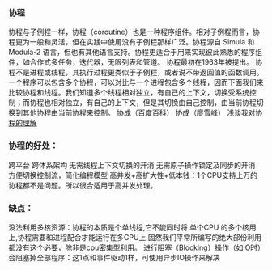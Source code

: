 ### 协程

协程与子例程一样，协程（coroutine）也是一种程序组件。相对子例程而言，协程更为一般和灵活，但在实践中使用没有子例程那样广泛。协程源自 Simula 和 Modula-2 语言，但也有其他语言支持。协程更适合于用来实现彼此熟悉的程序组件，如合作式多任务，迭代器，无限列表和管道。 协程最初在1963年被提出。
协程不是进程或线程，其执行过程更类似于子例程，或者说不带返回值的函数调用。
一个程序可以包含多个协程，可以对比与一个进程包含多个线程，因而下面我们来比较协程和线程。我们知道多个线程相对独立，有自己的上下文，切换受系统控制；而协程也相对独立，有自己的上下文，但是其切换由自己控制，由当前协程切换到其他协程由当前协程来控制。
[协成](http://baike.baidu.com/link?url=xuoY1kyHm-ZfB--u_BYw7OsESE2maij6y_3ppuuPGtBUB9e9bH7YM0AHHHgvue0-SXz5leUIQIGUh_9kXyiNsa)（百度百科）
[协成](http://www.liaoxuefeng.com/wiki/001374738125095c955c1e6d8bb493182103fac9270762a000/0013868328689835ecd883d910145dfa8227b539725e5ed000)（廖雪峰）
[浅谈我对协程的理解](http://www.wfuyu.com/mvc/21648.html)

### 协程的好处：

跨平台
跨体系架构
无需线程上下文切换的开消
无需原子操作锁定及同步的开消
方便切换控制流，简化编程模型
高并发+高扩大性+低本钱：1个CPU支持上万的协程都不是问题。所以很合适用于高并发处理。

### 缺点：

没法利用多核资源：协程的本质是个单线程,它不能同时将 单个CPU 的多个核用上,协程需要和进程配合才能运行在多CPU上.固然我们平常所编写的绝大部份利用都没有这个必要，除非是cpu密集型利用。
进行阻塞（Blocking）操作（如IO时）会阻塞掉全部程序：这1点和事件驱动1样，可使用异步IO操作来解决